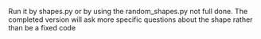 Run it by shapes.py or by using the random_shapes.py not full done. The completed version will ask more specific questions about the shape rather than be a fixed code
